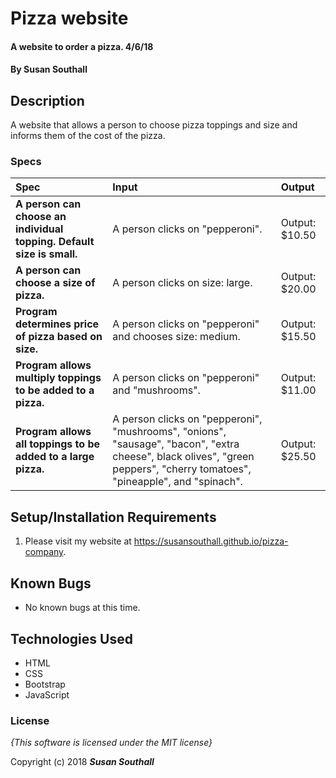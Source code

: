 # Pizza website

#### A website to order a pizza. 4/6/18

#### By **Susan Southall**

## Description

A website that allows a person to choose pizza toppings and size and informs them of the cost of the pizza.

### Specs
| Spec | Input | Output |
| :-------------     | :------------- | :------------- |
| **A person can choose an individual topping.  Default size is small.** | A person clicks on "pepperoni". | Output: $10.50 |
| **A person can choose a size of pizza.**| A person clicks on size: large. | Output: $20.00 |
| **Program determines price of pizza based on size.**| A person clicks on "pepperoni" and chooses size: medium.  | Output: $15.50 |
| **Program allows multiply toppings to be added to a pizza.** | A person clicks on "pepperoni" and "mushrooms". | Output: $11.00 |
| **Program allows all toppings to be added to a large pizza.** | A person clicks on "pepperoni", "mushrooms", "onions", "sausage", "bacon", "extra cheese", black olives", "green peppers", "cherry tomatoes", "pineapple", and "spinach". | Output: $25.50 |

## Setup/Installation Requirements

1. Please visit my website at https://susansouthall.github.io/pizza-company.

## Known Bugs
* No known bugs at this time.


## Technologies Used
* HTML
* CSS
* Bootstrap
* JavaScript

### License

*{This software is licensed under the MIT license}*

Copyright (c) 2018 **_Susan Southall_**
